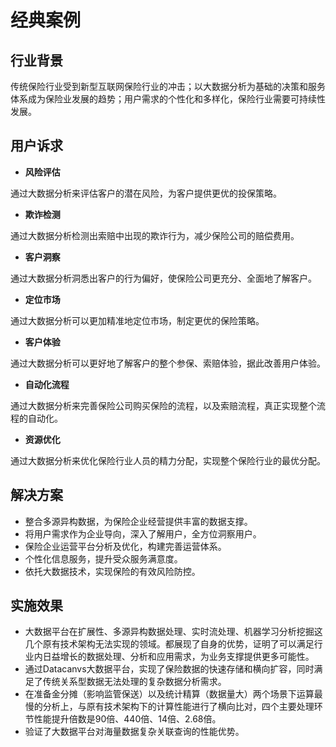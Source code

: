 # 经典案例
## 行业背景
传统保险行业受到新型互联网保险行业的冲击；以大数据分析为基础的决策和服务体系成为保险业发展的趋势；用户需求的个性化和多样化，保险行业需要可持续性发展。
## 用户诉求
* **风险评估** 

通过大数据分析来评估客户的潜在风险，为客户提供更优的投保策略。
* **欺诈检测** 

通过大数据分析检测出索赔中出现的欺诈行为，减少保险公司的赔偿费用。
* **客户洞察** 

通过大数据分析洞悉出客户的行为偏好，使保险公司更充分、全面地了解客户。 

* **定位市场** 
 
通过大数据分析可以更加精准地定位市场，制定更优的保险策略。 

* **客户体验**  

通过大数据分析可以更好地了解客户的整个参保、索赔体验，据此改善用户体验。 

* **自动化流程**    

通过大数据分析来完善保险公司购买保险的流程，以及索赔流程，真正实现整个流程的自动化。

* **资源优化** 

通过大数据分析来优化保险行业人员的精力分配，实现整个保险行业的最优分配。
## 解决方案
* 整合多源异构数据，为保险企业经营提供丰富的数据支撑。
* 将用户需求作为企业导向，深入了解用户，全方位洞察用户。
* 保险企业运营平台分析及优化，构建完善运营体系。
* 个性化信息服务，提升受众服务满意度。
* 依托大数据技术，实现保险的有效风险防控。
## 实施效果
* 大数据平台在扩展性、多源异构数据处理、实时流处理、机器学习分析挖掘这几个原有技术架构无法实现的领域。都展现了自身的优势，证明了可以满足行业内日益增长的数据处理、分析和应用需求，为业务支撑提供更多可能性。
* 通过Datacanvs大数据平台，实现了保险数据的快速存储和横向扩容，同时满足了传统关系型数据无法处理的复杂数据分析需求。
* 在准备金分摊（影响监管保送）以及统计精算（数据量大）两个场景下运算最慢的分析上，与原有技术架构下的计算性能进行了横向比对，四个主要处理环节性能提升倍数是90倍、440倍、14倍、2.68倍。
* 验证了大数据平台对海量数据复杂关联查询的性能优势。